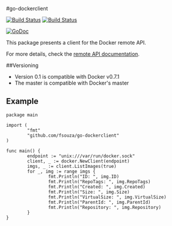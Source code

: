 #go-dockerclient

[![Build Status](https://drone.io/github.com/fsouza/go-dockerclient/status.png)](https://drone.io/github.com/fsouza/go-dockerclient/latest)
[![Build Status](https://travis-ci.org/fsouza/go-dockerclient.png)](https://travis-ci.org/fsouza/go-dockerclient)

[![GoDoc](http://godoc.org/github.com/fsouza/go-dockerclient?status.png)](http://godoc.org/github.com/fsouza/go-dockerclient)

This package presents a client for the Docker remote API.

For more details, check the [remote API documentation](http://docs.docker.io/en/latest/reference/api/docker_remote_api/).

##Versioning

* Version 0.1 is compatible with Docker v0.7.1
* The master is compatible with Docker's master


## Example

    package main

    import (
            "fmt"
            "github.com/fsouza/go-dockerclient"
    )

    func main() {
            endpoint := "unix:///var/run/docker.sock"
            client, _ := docker.NewClient(endpoint)
            imgs, _ := client.ListImages(true)
            for _, img := range imgs {
                    fmt.Println("ID: ", img.ID)
                    fmt.Println("RepoTags: ", img.RepoTags)
                    fmt.Println("Created: ", img.Created)
                    fmt.Println("Size: ", img.Size)
                    fmt.Println("VirtualSize: ", img.VirtualSize)
                    fmt.Println("ParentId: ", img.ParentId)
                    fmt.Println("Repository: ", img.Repository)
            }
    }
